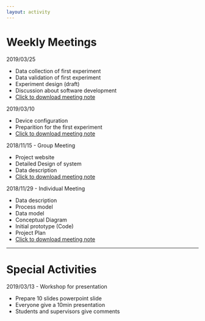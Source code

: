 ```yaml
---
layout: activity
---
```


# Weekly Meetings

2019/03/25
- Data collection of first experiment
- Data validation of first experiment
- Experiment design (draft)
- Discussion about software development
- <a href="https://raw.githubusercontent.com/5656hcx/HDMProject/master/docs/notes/minutes_190325.pdf">Click to download meeting note</a>


2019/03/10
- Device configuration
- Preparition for the first experiment
- <a href="https://raw.githubusercontent.com/5656hcx/HDMProject/master/docs/notes/minutes_190310.pdf">Click to download meeting note</a>

2018/11/15 - Group Meeting 
- Project website
- Detailed Design of system
- Data description
- <a href="https://raw.githubusercontent.com/5656hcx/HDMProject/master/docs/notes/minutes_181115.pdf">Click to download meeting note</a>

2018/11/29 - Individual Meeting 
- Data description
- Process model
- Data model
- Conceptual Diagram
- Initial prototype (Code)
- Project Plan
- <a href="https://raw.githubusercontent.com/5656hcx/HDMProject/master/docs/notes/minutes_181129.pdf">Click to download meeting note</a>

---

# Special Activities

2019/03/13 - Workshop for presentation
- Prepare 10 slides powerpoint slide
- Everyone give a 10min presentation
- Students and supervisors give comments
